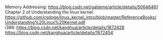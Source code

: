 Memory Addressing: https://blog.csdn.net/gatieme/article/details/50646461<br>
Chapter 2 of Understanding the linux kernel: https://github.com/csdoge/linux_kernel_intro/blob/master/ReferenceBooks/Understanding%20Linux%20Kernel.pdf<br>
i386: https://blog.csdn.net/kanghua/article/details/1872428<br>
      https://blog.csdn.net/kanghua/article/details/1872454<br>
